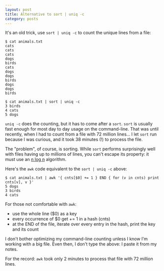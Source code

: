 ```yaml
---
layout: post
title: Alternative to sort | uniq -c
category: posts
---
```


It's an old trick, use `sort | uniq -c` to count the unique lines from a file:

    $ cat animals.txt
    cats
    cats
    cats
    dogs
    birds
    cats
    dogs
    dogs
    birds
    dogs
    dogs
    birds

    $ cat animals.txt | sort | uniq -c
    3 birds
    4 cats
    5 dogs

`uniq -c` does the counting, but it has to come after a `sort`. `sort` is
usually fast enough for most day to day usage on the command-line. That was
until recently, when I had to count from a file with 72 million lines... I let
`sort` run because I was curious, and it took 38 minutes (!) to process the file.

The "problem", of course, is sorting. While `sort` performs surprisingly well with files
having up to millions of lines, you can't escape its property: it must use an
[n log n](https://en.wikipedia.org/wiki/Sorting_algorithm) algorithm.

Here's the `awk` code equivalent to the `sort | uniq -c` above:

    $ cat animals.txt | awk '{ cnts[$0] += 1 } END { for (v in cnts) print cnts[v], v }'
    5 dogs
    3 birds
    4 cats

For those not comfortable with `awk`:

* use the whole line ($0) as a key
* every occurrence of $0 get += 1 in a hash (cnts)
* at the END of the file, iterate over every entry in the hash, print the key and its count

I don't bother optimizing my command-line counting unless I know I'm working
with a big file. Even then, I don't type the above: I paste it from my notes.

For the record: `awk` took only 2 minutes to process that file with 72 million lines.

